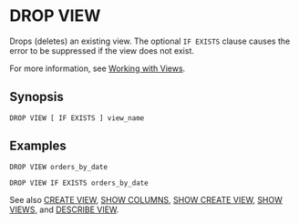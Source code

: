# DROP VIEW<a name="drop-view"></a>

Drops \(deletes\) an existing view\. The optional `IF EXISTS` clause causes the error to be suppressed if the view does not exist\.

For more information, see [Working with Views](views.md)\.

## Synopsis<a name="synopsis"></a>

```
DROP VIEW [ IF EXISTS ] view_name
```

## Examples<a name="examples"></a>

```
DROP VIEW orders_by_date
```

```
DROP VIEW IF EXISTS orders_by_date
```

See also [CREATE VIEW](create-view.md), [SHOW COLUMNS](show-columns.md), [SHOW CREATE VIEW](show-create-view.md), [SHOW VIEWS](show-views.md), and [DESCRIBE VIEW](describe-view.md)\.